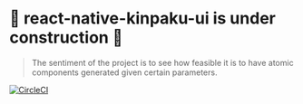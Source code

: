 # 🚧 react-native-kinpaku-ui is under construction 🚧

> The sentiment of the project is to see how feasible it is to have atomic components generated given certain parameters.

[![CircleCI](https://circleci.com/gh/hirokazutei/react-native-kinpaku-ui.svg?style=svg)](https://circleci.com/gh/hirokazutei/react-native-kinpaku-ui)

